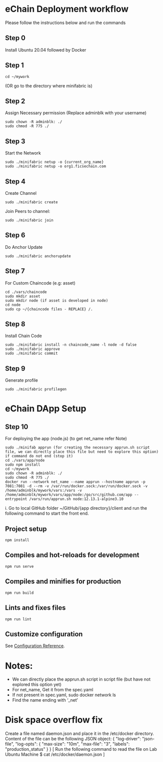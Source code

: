 # eChain Deployment workflow
Please follow the instructions below and run the commands
## Step 0
Install Ubuntu 20.04 followed by Docker
## Step 1
```
cd ~/mywork
```
(OR go to the directory where minifabric is)

## Step 2
Assign Necessary permission (Replace adminblk with your username)
```
sudo chown -R adminblk: ./
sudo chmod -R 775 ./
```
## Step 3
Start the Network 
```
sudo ./minifabric netup -o {current_org_name}
sudo ./minifabric netup -o org1.ficsechain.com
```

## Step 4	
Create Channel 
```
sudo ./minifabric create
```
Join Peers to channel: 
```
sudo ./minifabric join
```

## Step 6
Do Anchor Update
```
sudo ./minifabric anchorupdate
```

## Step 7
For Custom Chaincode (e.g: asset)
```
cd ./vars/chaincode
sudo mkdir asset
sudo mkdir node (if asset is developed in node)
cd node
sudo cp ~/{chaincode files - REPLACE} /.
```
## Step 8
Install Chain Code

```
sudo ./minifabric install -n chaincode_name -l node -d false
sudo ./minifabric approve
sudo ./minifabric commit
```

## Step 9
Generate profile
```
sudo ./minifabric profilegen
```

# eChain DApp Setup

## Step 10
For deploying the app (node.js) (to get net_name refer Note)
```
sudo ./minifab apprun (for creating the necessary apprun.sh script file, we can directly place this file but need to explore this option)
if command do not end (stop it)
cd ./vars/app/node
sudo npm install
cd ~/mywork
sudo chown -R adminblk: ./
sudo chmod -R 775 ./
docker run --network net_name --name apprun --hostname apprun -p 7081:7081 -d --rm -v /var/run/docker.sock:/var/run/docker.sock -v /home/adminblk/mywork/vars:/vars -v /home/adminblk/mywork/vars/app/node:/go/src/github.com/app --entrypoint /vars/run/apprun.sh node:12.13.1-alpine3.10
```
i.	Go to local GitHub folder ~/GitHub/{app directory}/client and run the following command to start the front end.

## Project setup
```
npm install
```

## Compiles and hot-reloads for development
```
npm run serve
```

## Compiles and minifies for production
```
npm run build
```

## Lints and fixes files
```
npm run lint
```

## Customize configuration
See [Configuration Reference](https://cli.vuejs.org/config/).


# Notes:
- We can directly place the apprun.sh script in script file (but have not explored this option yet)
- For net_name, Get it from the spec.yaml 
- If not present in spec.yaml, sudo docker network ls
- Find the name ending with ‘_net’

# Disk space overflow fix
Create a file named daemon.json and place it in the /etc/docker directory. Content of the file can be the following JSON object: 
{
  "log-driver": "json-file",
  "log-opts": {
    "max-size": "10m",
    "max-file": "3",
    "labels": "production_status"
  }
}
[ Run the following command to read the file on Lab Ubuntu Machine $ cat /etc/docker/daemon.json ]


